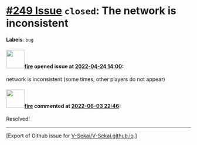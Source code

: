 # [\#249 Issue](https://github.com/V-Sekai/V-Sekai.github.io/issues/249) `closed`: The network is inconsistent 
**Labels**: `bug`


#### <img src="https://avatars.githubusercontent.com/u/32321?u=c2e06a3d2b49a467aa907e54aa259516440267cc&v=4" width="50">[fire](https://github.com/fire) opened issue at [2022-04-24 14:00](https://github.com/V-Sekai/V-Sekai.github.io/issues/249):

network is inconsistent (some times, other players do not appear)

#### <img src="https://avatars.githubusercontent.com/u/32321?u=c2e06a3d2b49a467aa907e54aa259516440267cc&v=4" width="50">[fire](https://github.com/fire) commented at [2022-06-03 22:46](https://github.com/V-Sekai/V-Sekai.github.io/issues/249#issuecomment-1146430671):

Resolved!


-------------------------------------------------------------------------------



[Export of Github issue for [V-Sekai/V-Sekai.github.io](https://github.com/V-Sekai/V-Sekai.github.io).]
